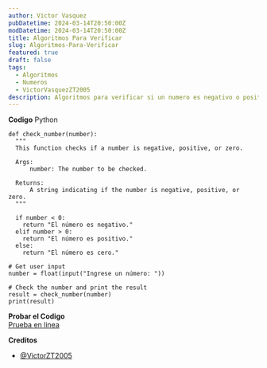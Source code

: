 ```yaml
---
author: Victor Vasquez
pubDatetime: 2024-03-14T20:50:00Z
modDatetime: 2024-03-14T20:50:00Z
title: Algoritmos Para Verificar
slug: Algoritmos-Para-Verificar
featured: true
draft: false
tags:
  - Algoritmos
  - Numeros
  - VictorVasquezZT2005
description: Algoritmos para verificar si un numero es negativo o positivo
---
```

<strong>Codigo</strong>
Python
```
def check_number(number):
  """
  This function checks if a number is negative, positive, or zero.

  Args:
      number: The number to be checked.

  Returns:
      A string indicating if the number is negative, positive, or zero.
  """

  if number < 0:
    return "El número es negativo."
  elif number > 0:
    return "El número es positivo."
  else:
    return "El número es cero."

# Get user input
number = float(input("Ingrese un número: "))

# Check the number and print the result
result = check_number(number)
print(result)
```
<strong>Probar el Codigo</strong><br>
<a href="https://programiz.pro/ide/python/PS25VBMFU9?utm_source=python_playground-shared-project-link">Prueba en linea</a>

<strong>Creditos</strong>
- <a href="https://t.me/VictorZT2005">@VictorZT2005</a>